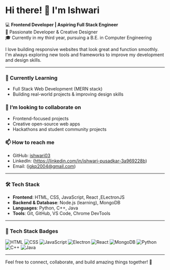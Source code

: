 # Hi there! 👋 I'm Ishwari

💻 **Frontend Developer | Aspiring Full Stack Engineer**  
🎨 Passionate Developer & Creative Designer  
🎓 Currently in my third year, pursuing a B.E. in Computer Engineering

I love building responsive websites that look great and function smoothly. I'm always exploring new tools and frameworks to improve my development and design skills.

---

### 🌱 Currently Learning

- Full Stack Web Development (MERN stack)  
- Building real-world projects & improving design skills 

### 👯 I’m looking to collaborate on
- Frontend-focused projects
- Creative open-source web apps
- Hackathons and student community projects

### 📫 How to reach me
- GitHub: [ishwari03](https://github.com/ishwari03)
- LinkedIn: (https://linkedin.com/in/ishwari-pusadkar-3a969228b)
- Email: (igkp2004@gmail.com)

---

### 🛠️ Tech Stack

- **Frontend**: HTML, CSS, JavaScript, React ,ELectronJS
- **Backend & Database**: Node.js (learning), MongoDB  
- **Languages**: Python, C++, Java  
- **Tools**: Git, GitHub, VS Code, Chrome DevTools

---

### 🧰 Tech Stack Badges

![HTML](https://img.shields.io/badge/HTML5-E34F26?logo=html5&logoColor=fff&style=flat)
![CSS](https://img.shields.io/badge/CSS3-1572B6?logo=css3&logoColor=fff&style=flat)
![JavaScript](https://img.shields.io/badge/JavaScript-F7DF1E?logo=javascript&logoColor=000&style=flat)
![Electron](https://img.shields.io/badge/Electron-47848F?logo=electron&logoColor=white&style=flat)
![React](https://img.shields.io/badge/React-61DAFB?logo=react&logoColor=000&style=flat)
![MongoDB](https://img.shields.io/badge/MongoDB-47A248?logo=mongodb&logoColor=fff&style=flat)
![Python](https://img.shields.io/badge/Python-3776AB?logo=python&logoColor=fff&style=flat)
![C++](https://img.shields.io/badge/C++-00599C?logo=c%2b%2b&logoColor=fff&style=flat)
![Java](https://img.shields.io/badge/Java-007396?logo=java&logoColor=fff&style=flat)

---

Feel free to connect, collaborate, and build amazing things together! 🚀
